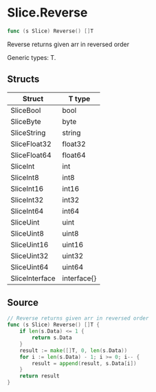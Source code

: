 # Slice.Reverse

```go
func (s Slice) Reverse() []T
```

Reverse returns given arr in reversed order

Generic types: T.

## Structs

| Struct | T type |
| ------ | ------ |
| SliceBool | bool |
| SliceByte | byte |
| SliceString | string |
| SliceFloat32 | float32 |
| SliceFloat64 | float64 |
| SliceInt | int |
| SliceInt8 | int8 |
| SliceInt16 | int16 |
| SliceInt32 | int32 |
| SliceInt64 | int64 |
| SliceUint | uint |
| SliceUint8 | uint8 |
| SliceUint16 | uint16 |
| SliceUint32 | uint32 |
| SliceUint64 | uint64 |
| SliceInterface | interface{} |

## Source

```go
// Reverse returns given arr in reversed order
func (s Slice) Reverse() []T {
	if len(s.Data) <= 1 {
		return s.Data
	}
	result := make([]T, 0, len(s.Data))
	for i := len(s.Data) - 1; i >= 0; i-- {
		result = append(result, s.Data[i])
	}
	return result
}
```

